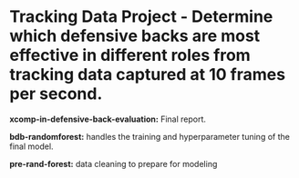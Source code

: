 # Tracking Data Project - Determine which defensive backs are most effective in different roles from tracking data captured at 10 frames per second.

**xcomp-in-defensive-back-evaluation:** Final report.

**bdb-randomforest:** handles the training and hyperparameter tuning of the final model.

**pre-rand-forest:** data cleaning to prepare for modeling


